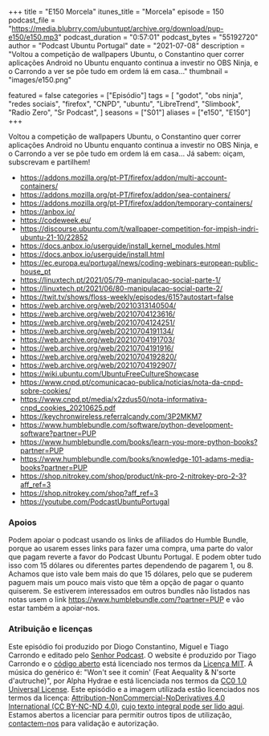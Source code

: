 +++
title = "E150 Morcela"
itunes_title = "Morcela"
episode = 150
podcast_file = "https://media.blubrry.com/ubuntupt/archive.org/download/pup-e150/e150.mp3"
podcast_duration = "0:57:01"
podcast_bytes = "55192720"
author = "Podcast Ubuntu Portugal"
date = "2021-07-08"
description = "Voltou a competição de wallpapers Ubuntu, o Constantino quer correr aplicações Android no Ubuntu enquanto continua a investir no OBS Ninja, e o Carrondo a ver se põe tudo em ordem lá em casa…"
thumbnail = "images/e150.png"

featured = false
categories = ["Episódio"]
tags = [
  "godot",
  "obs ninja",
  "redes sociais",
  "firefox",
  "CNPD",
  "ubuntu",
  "LibreTrend",
  "Slimbook",
  "Radio Zero",
  "Sr Podcast",
]
seasons = ["S01"]
aliases = ["e150", "E150"]
+++

Voltou a competição de wallpapers Ubuntu, o Constantino quer correr aplicações Android no Ubuntu enquanto continua a investir no OBS Ninja, e o Carrondo a ver se põe tudo em ordem lá em casa…
Já sabem: oiçam, subscrevam e partilhem!

* https://addons.mozilla.org/pt-PT/firefox/addon/multi-account-containers/
* https://addons.mozilla.org/pt-PT/firefox/addon/sea-containers/
* https://addons.mozilla.org/pt-PT/firefox/addon/temporary-containers/
* https://anbox.io/
* https://codeweek.eu/
* https://discourse.ubuntu.com/t/wallpaper-competition-for-impish-indri-ubuntu-21-10/22852
* https://docs.anbox.io/userguide/install_kernel_modules.html
* https://docs.anbox.io/userguide/install.html
* https://ec.europa.eu/portugal/news/coding-webinars-european-public-house_pt
* https://linuxtech.pt/2021/05/79-manipulacao-social-parte-1/
* https://linuxtech.pt/2021/06/80-manipulacao-social-parte-2/
* https://twit.tv/shows/floss-weekly/episodes/615?autostart=false
* https://web.archive.org/web/20210313140504/
* https://web.archive.org/web/20210704123616/
* https://web.archive.org/web/20210704124251/
* https://web.archive.org/web/20210704191134/
* https://web.archive.org/web/20210704191703/
* https://web.archive.org/web/20210704191916/
* https://web.archive.org/web/20210704192820/
* https://web.archive.org/web/20210704192907/
* https://wiki.ubuntu.com/UbuntuFreeCultureShowcase
* https://www.cnpd.pt/comunicacao-publica/noticias/nota-da-cnpd-sobre-cookies/
* https://www.cnpd.pt/media/x2zdus50/nota-informativa-cnpd_cookies_20210625.pdf
* https://keychronwireless.referralcandy.com/3P2MKM7
* https://www.humblebundle.com/software/python-development-software?partner=PUP
* https://www.humblebundle.com/books/learn-you-more-python-books?partner=PUP
* https://www.humblebundle.com/books/knowledge-101-adams-media-books?partner=PUP
* https://shop.nitrokey.com/shop/product/nk-pro-2-nitrokey-pro-2-3?aff_ref=3
* https://shop.nitrokey.com/shop?aff_ref=3
* https://youtube.com/PodcastUbuntuPortugal



### Apoios
Podem apoiar o podcast usando os links de afiliados do Humble Bundle, porque ao usarem esses links para fazer uma compra, uma parte do valor que pagam reverte a favor do Podcast Ubuntu Portugal.
E podem obter tudo isso com 15 dólares ou diferentes partes dependendo de pagarem 1, ou 8.
Achamos que isto vale bem mais do que 15 dólares, pelo que se puderem paguem mais um pouco mais visto que têm a opção de pagar o quanto quiserem.
Se estiverem interessados em outros bundles não listados nas notas usem o link https://www.humblebundle.com/?partner=PUP e vão estar também a apoiar-nos.

### Atribuição e licenças
Este episódio foi produzido por Diogo Constantino, Miguel e Tiago Carrondo e editado pelo [Senhor Podcast](https://senhorpodcast.pt/).
O website é produzido por Tiago Carrondo e o [código aberto](https://gitlab.com/podcastubuntuportugal/website) está licenciado nos termos da [Licença MIT](https://gitlab.com/podcastubuntuportugal/website/main/LICENSE).
A música do genérico é: "Won't see it comin' (Feat Aequality & N'sorte d'autruche)", por Alpha Hydrae e está licenciada nos termos da [CC0 1.0 Universal License](https://creativecommons.org/publicdomain/zero/1.0/).
Este episódio e a imagem utilizada estão licenciados nos termos da licença: [Attribution-NonCommercial-NoDerivatives 4.0 International (CC BY-NC-ND 4.0)](https://creativecommons.org/licenses/by-nc-nd/4.0/), [cujo texto integral pode ser lido aqui](https://creativecommons.org/licenses/by-nc-nd/4.0/legalcode). Estamos abertos a licenciar para permitir outros tipos de utilização, [contactem-nos](https://podcastubuntuportugal.org/contactos) para validação e autorização.

